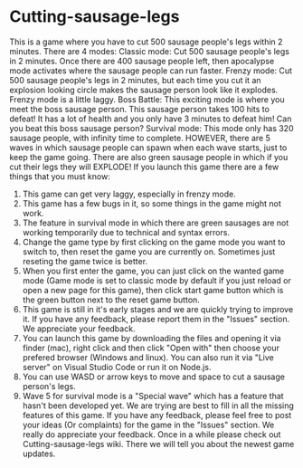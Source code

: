 # Cutting-sausage-legs
This is a game where you have to cut 500 sausage people's legs within 2 minutes.
There are 4 modes:
Classic mode: Cut 500 sausage people's legs in 2 minutes. Once there are 400 sausage people left, then apocalypse mode activates where the sausage people can run faster.
Frenzy mode: Cut 500 sausage people's legs in 2 minutes, but each time you cut it an explosion looking circle makes the sausage person look like it explodes. Frenzy mode is a little laggy.
Boss Battle: This exciting mode is where you meet the boss sausage person. This sausage person takes 100 hits to defeat! It has a lot of health and you only have 3 minutes to defeat him! Can you beat this boss sausage person?
Survival mode: This mode only has 320 sausage people, with infinity time to complete. HOWEVER, there are 5 waves in which sausage people can spawn when each wave starts, just to keep the game going. There are also green sausage people in which if you cut their legs they will EXPLODE!
If you launch this game there are a few things that you must know:
1. This game can get very laggy, especially in frenzy mode.
2. This game has a few bugs in it, so some things in the game might not work.
3. The feature in survival mode in which there are green sausages are not working temporarily due to technical and syntax errors.
4. Change the game type by first clicking on the game mode you want to switch to, then reset the game you are currently on. Sometimes just reseting the game twice is better.
5. When you first enter the game, you can just click on the wanted game mode (Game mode is set to classic mode by default if you just reload or open a new page for this game), then click start game button which is the green button next to the reset game button.
6. This game is still in it's early stages and we are quickly trying to improve it. If you have any feedback, please report them in the "Issues" section. We appreciate your feedback.
7. You can launch this game by downloading the files and opening it via finder (mac), right click and then click "Open with" then choose your prefered browser (Windows and linux). You can also run it via "Live server" on Visual Studio Code or run it on Node.js.
8. You can use WASD or arrow keys to move and space to cut a sausage person's legs.
9. Wave 5 for survival mode is a "Special wave" which has a feature that hasn't been developed yet. We are trying are best to fill in all the missing features of this game.
If you have any feedback, please feel free to post your ideas (Or complaints) for the game in the "Issues" section. We really do appreciate your feedback.
Once in a while please check out Cutting-sausage-legs wiki. There we will tell you about the newest game updates.
